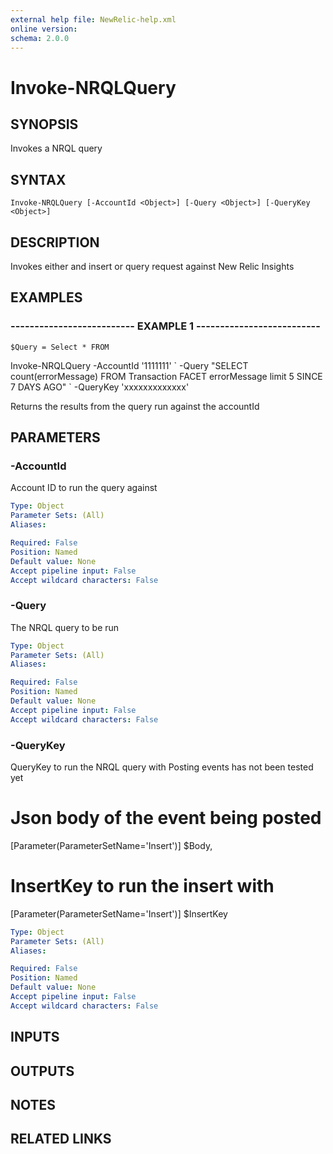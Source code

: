 ```yaml
---
external help file: NewRelic-help.xml
online version: 
schema: 2.0.0
---
```


# Invoke-NRQLQuery

## SYNOPSIS
Invokes a NRQL query

## SYNTAX

```
Invoke-NRQLQuery [-AccountId <Object>] [-Query <Object>] [-QueryKey <Object>]
```

## DESCRIPTION
Invokes either and insert or query request against New Relic Insights

## EXAMPLES

### -------------------------- EXAMPLE 1 --------------------------
```
$Query = Select * FROM
```

Invoke-NRQLQuery -AccountId '1111111' \`
                 -Query "SELECT count(errorMessage) FROM Transaction FACET errorMessage limit 5 SINCE 7 DAYS AGO" \`
                 -QueryKey 'xxxxxxxxxxxxx'

Returns the results from the query run against the accountId

## PARAMETERS

### -AccountId
Account ID to run the query against

```yaml
Type: Object
Parameter Sets: (All)
Aliases: 

Required: False
Position: Named
Default value: None
Accept pipeline input: False
Accept wildcard characters: False
```

### -Query
The NRQL query to be run

```yaml
Type: Object
Parameter Sets: (All)
Aliases: 

Required: False
Position: Named
Default value: None
Accept pipeline input: False
Accept wildcard characters: False
```

### -QueryKey
QueryKey to run the NRQL query with
Posting events has not been tested yet
# Json body of the event being posted
\[Parameter(ParameterSetName='Insert')\]
$Body,
# InsertKey to run the insert with
\[Parameter(ParameterSetName='Insert')\]
$InsertKey

```yaml
Type: Object
Parameter Sets: (All)
Aliases: 

Required: False
Position: Named
Default value: None
Accept pipeline input: False
Accept wildcard characters: False
```

## INPUTS

## OUTPUTS

## NOTES

## RELATED LINKS

